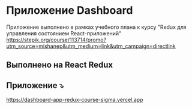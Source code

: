 # Приложение Dashboard

Приложение выполнено в рамках учебного плана к курсу "Redux для управления состоянием React-приложений"
https://stepik.org/course/113714/promo?utm_source=mishanep&utm_medium=link&utm_campaign=directlink

## Выполнено на React Redux

## Приложение :arrow_heading_down:
https://dashboard-app-redux-course-sigma.vercel.app
